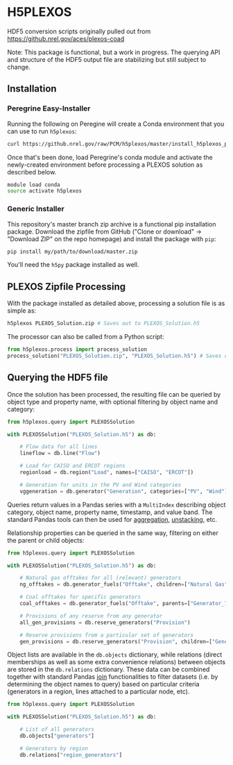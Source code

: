 # H5PLEXOS

HDF5 conversion scripts originally pulled out from https://github.nrel.gov/aces/plexos-coad

Note: This package is functional, but a work in progress. The querying API and structure of the HDF5 output file are stabilizing but still subject to change.

## Installation

### Peregrine Easy-Installer

Running the following on Peregine will create a Conda environment that you can use to run `h5plexos`:

```sh
curl https://github.nrel.gov/raw/PCM/h5plexos/master/install_h5plexos_peregrine.sh | sh
```

Once that's been done, load Peregrine's conda module and activate the newly-created environment before processing a PLEXOS solution as described below.

```sh
module load conda
source activate h5plexos
```

### Generic Installer

This repository's master branch zip archive is a functional pip installation package. Download the zipfile from GitHub ("Clone or download" -> "Download ZIP" on the repo homepage) and install the package with `pip`:

```sh
pip install my/path/to/download/master.zip
```

You'll need the `h5py` package installed as well.

## PLEXOS Zipfile Processing

With the package installed as detailed above, processing a solution file is as simple as:

```sh
h5plexos PLEXOS_Solution.zip # Saves out to PLEXOS_Solution.h5
```


The processor can also be called from a Python script:

```python
from h5plexos.process import process_solution
process_solution("PLEXOS_Solution.zip", "PLEXOS_Solution.h5") # Saves out to PLEXOS_Solution.h5
```

## Querying the HDF5 file

Once the solution has been processed, the resulting file can be queried by object type and property name, with optional filtering by object name and category:

```python
from h5plexos.query import PLEXOSSolution

with PLEXOSSolution("PLEXOS_Solution.h5") as db:

    # Flow data for all lines
    lineflow = db.line("Flow")

    # Load for CAISO and ERCOT regions
    regionload = db.region("Load", names=["CAISO", "ERCOT"])

    # Generation for units in the PV and Wind categories
    vggeneration = db.generator("Generation", categories=["PV", "Wind"])

```

Queries return values in a Pandas series with a `MultiIndex` describing object
category, object name, property name, timestamp, and value band.
The standard Pandas tools can then be used for
[aggregation](https://pandas.pydata.org/pandas-docs/stable/generated/pandas.Series.groupby.html), [unstacking](https://pandas.pydata.org/pandas-docs/stable/generated/pandas.Series.unstack.html), etc.

Relationship properties can be queried in the same way, filtering on either
the parent or child objects:

```python
from h5plexos.query import PLEXOSSolution

with PLEXOSSolution("PLEXOS_Solution.h5") as db:

    # Natural gas offtakes for all (relevant) generators
    ng_offtakes = db.generator_fuels("Offtake", children=["Natural Gas"])

    # Coal offtakes for specific generators
    coal_offtakes = db.generator_fuels("Offtake", parents=["Generator_7", "CoalPlant123"], children=["Coal"])

    # Provisions of any reserve from any generator
    all_gen_provisions = db.reserve_generators("Provision")

    # Reserve provisions from a particular set of generators
    gen_provisions = db.reserve_generators("Provision", children=["Generator_1", "Generator_5"])

```

Object lists are available in the `db.objects` dictionary, while
relations (direct memberships as well as some extra convenience relations)
between objects are stored in the `db.relations` dictionary. These data can be
combined together with standard Pandas
[join](https://pandas.pydata.org/pandas-docs/stable/merging.html#database-style-dataframe-joining-merging)
functionalities to filter datasets (i.e. by determining the object names to query)
based on particular criteria (generators in a region, lines attached to a
particular node, etc).

```python
from h5plexos.query import PLEXOSSolution

with PLEXOSSolution("PLEXOS_Solution.h5") as db:

    # List of all generators
    db.objects["generators"]

    # Generators by region
    db.relations["region_generators"]

```
